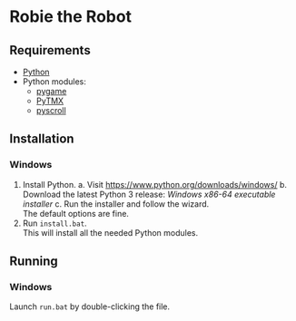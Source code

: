 # Robie the Robot

## Requirements

* [Python](https://www.python.org/)
* Python modules:
    * [pygame](https://www.pygame.org/)
    * [PyTMX](https://github.com/bitcraft/PyTMX)
    * [pyscroll](https://github.com/bitcraft/pyscroll)

## Installation

### Windows

1. Install Python.
    a. Visit <https://www.python.org/downloads/windows/>
    b. Download the latest Python 3 release: *Windows x86-64 executable installer*
    c. Run the installer and follow the wizard.  
       The default options are fine.
2. Run `install.bat`.  
   This will install all the needed Python modules.

## Running

### Windows

Launch `run.bat` by double-clicking the file.
